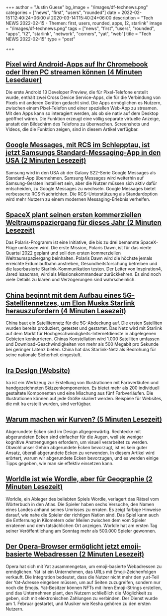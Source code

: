 +++
author = "Justin Guese"
bg_image = "/images/df-technews.png"
categories = ["news", "first", "users", "rounded"]
date = 2022-02-15T12:40:24+06:00 # 2020-03-14T15:40:24+06:00
description = "Tech NEWS 2022-02-15 - Themen: first, users, rounded, apps, (2, starlink"
image = "/images/df-technews.png"
tags = ["news", "first", "users", "rounded", "apps", "(2", "starlink", "network", "corners", "yat", "web"]
title = "Tech NEWS 2022-02-15"
type = "post"

+++

## [Pixel wird Android-Apps auf Ihr Chromebook oder Ihren PC streamen können (4 Minuten Lesedauer)](https://9to5google.com/2022/02/14/exclusive-pixel-stream-android-apps-chromebook-pc-video/)

 Die erste Android 13 Developer Preview, die für Pixel-Telefone erstellt wurde, enthält zwei Cross Device Service-Apps, die für die Verbindung von Pixels mit anderen Geräten gedacht sind. Die Apps ermöglichen es Nutzern, zwischen einem Pixel-Telefon und einer speziellen Web-App zu streamen. Mit den Apps kann so interagiert werden, als ob sie nativ auf dem Desktop geöffnet wären. Die Funktion erzeugt eine völlig separate virtuelle Anzeige, anstatt den Bildschirm des Telefons zu überwachen. Screenshots und Videos, die die Funktion zeigen, sind in diesem Artikel verfügbar.

## [Google Messages, mit RCS im Schlepptau, ist jetzt Samsungs Standard-Messaging-App in den USA (2 Minuten Lesezeit)](https://9to5google.com/2022/02/14/google-messages-samsung-galaxy-s22-us/)

 Samsung wird in den USA ab der Galaxy S22-Serie Google Messages als Standard-App übernehmen. Samsung Messages wird weiterhin auf Samsung-Geräten installiert sein, aber die Nutzer müssen sich aktiv dafür entscheiden, zu Google Messages zu wechseln. Google Messages bietet verbesserte RCS-Nachrichten. Die RCS-Unterstützung als Standardoption wird mehr Nutzern zu einem modernen Messaging-Erlebnis verhelfen.

## [SpaceX plant seinen ersten kommerziellen Weltraumspaziergang für dieses Jahr (2 Minuten Lesezeit)](https://www.engadget.com/spacex-all-civilian-spacewalk-starship-flight-165202465.html)

 Das Polaris-Programm ist eine Initiative, die bis zu drei bemannte SpaceX-Flüge umfassen wird. Die erste Mission, Polaris Dawn, ist für das vierte Quartal 2022 geplant und soll den ersten kommerziellen Weltraumspaziergang beinhalten. Polaris Dawn wird die höchste jemals erreichte Erdumlaufbahn anstreben, Gesundheitsforschung betreiben und die laserbasierte Starlink-Kommunikation testen. Der Leiter von Inspiration4, Jared Isaacman, wird als Missionskommandeur zurückkehren. Es sind noch viele Details zu klären und Verzögerungen sind wahrscheinlich.

## [China beginnt mit dem Aufbau eines 5G-Satellitennetzes, um Elon Musks Starlink herauszufordern (4 Minuten Lesezeit)](https://www.scmp.com/news/china/science/article/3164140/china-start-building-5g-satellite-network-challenge-elon-musks)

 China baut ein Satellitennetz für die 5G-Abdeckung auf. Die ersten Satelliten wurden bereits produziert, getestet und gestartet. Das Netz wird mit Starlink auf dem Markt für Hochgeschwindigkeits-Internetdienste in abgelegenen Gebieten konkurrieren. Chinas Konstellation wird 1.000 Satelliten umfassen und Download-Geschwindigkeiten von mehr als 500 Megabit pro Sekunde bei geringer Latenz bieten. China hat das Starlink-Netz als Bedrohung für seine nationale Sicherheit eingestuft.

## [Ira Design (Website)](https://iradesign.io/)

 Ira ist ein Werkzeug zur Erstellung von Illustrationen mit Farbverläufen und handgezeichneten Skizzenkomponenten. Es bietet mehr als 200 individuell gestaltete Komponenten und eine Mischung aus fünf Farbverläufen. Die Illustrationen können auf jede Größe skaliert werden. Beispiele für Websites, die mit Ira erstellt wurden, sind verfügbar.

## [Warum machen wir Kurven? (5 Minuten Lesezeit)](https://uxdesign.cc/why-do-we-round-corners-5145a90da6ed)

 Abgerundete Ecken sind im Design allgegenwärtig. Rechtecke mit abgerundeten Ecken sind einfacher für die Augen, weil sie weniger kognitive Anstrengungen erfordern, um visuell verarbeitet zu werden. Obwohl unser Gehirn abgerundete Ecken bevorzugt, ist es kein guter Ansatz, überall abgerundete Ecken zu verwenden. In diesem Artikel wird erörtert, warum wir abgerundete Ecken bevorzugen, und es werden einige Tipps gegeben, wie man sie effektiv einsetzen kann.

## [Worldle ist wie Wordle, aber für Geographie (2 Minuten Lesezeit)](https://www.cnet.com/news/worldle-is-like-wordle-but-for-geography/)

 Worldle, ein Ableger des beliebten Spiels Wordle, verlagert das Rätsel vom Wörterbuch in den Atlas. Die Spieler haben sechs Versuche, den Namen eines Landes anhand seines Umrisses zu erraten. Es zeigt farbige Hinweise darauf, wie nahe die Spieler der richtigen Nation sind. Das Spiel kann auch die Entfernung in Kilometern oder Meilen zwischen dem vom Spieler erratenen und dem tatsächlichen Ort anzeigen. Worldle hat am ersten Tag seiner Veröffentlichung am Sonntag mehr als 500.000 Spieler gewonnen.

## [Der Opera-Browser ermöglicht jetzt emoji-basierte Webadressen (2 Minuten Lesezeit)](https://www.theverge.com/2022/2/14/22932918/opera-browser-emoji-only-web-addresses-urls-yat)

 Opera hat sich mit Yat zusammengetan, um emoji-basierte Webadressen zu ermöglichen. Yat ist ein Unternehmen, das URLs mit Emoji-Zeichenfolgen verkauft. Die Integration bedeutet, dass die Nutzer nicht mehr den y.at-Teil der Yat-Adresse eingeben müssen, um auf Seiten zuzugreifen, sondern nur noch die Emojis. Yat-Besitzer können NFTs mit ihren Emoji-Strings erstellen, und das Unternehmen plant, den Nutzern schließlich die Möglichkeit zu geben, sich mit elektronischen Zahlungen zu verbinden. Der Dienst wurde am 1. Februar gestartet, und Musiker wie Kesha gehören zu den ersten Nutzern.

